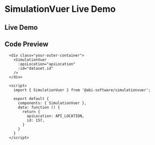 # SimulationVuer Live Demo

## Live Demo

<div class="demo-map-container">
  <div class="demo-map-container-inner">
    <ClientOnly>
      <SimulationVuer
        :apiLocation="apiLocation"
        :id="id"
      />
    </ClientOnly>
  </div>
</div>

<script setup>
import { defineClientComponent } from 'vitepress'
import './demo-styles.css'

const SimulationVuer = defineClientComponent(() => {
  return import('../src/components/SimulationVuer.vue')
})
</script>

<script>
export default {
  data: function() {
    return {
      apiLocation: import.meta.env.VITE_API_LOCATION,
      id: 157,
    };
  }
}
</script>

## Code Preview

```js-vue
  <div class="your-outer-container">
    <SimulationVuer
      :apiLocation="apiLocation"
      :id="dataset.id"
    />
  </div>

  <script>
    import { SimulationVuer } from '@abi-software/simulationvuer';

    export default {
      components: { SimulationVuer },
      data: function () {
        return {
          apiLocation: API_LOCATION,
          id: 157,
        }
      }
    }
  </script>
```
